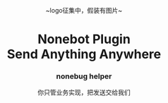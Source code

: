 <div align="center">

~logo征集中，假装有图片~

# Nonebot Plugin<br>Send Anything Anywhere

### nonebug helper

你只管业务实现，把发送交给我们

</div>
